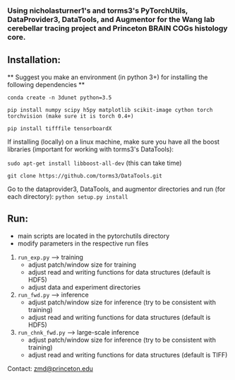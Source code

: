 ### Using nicholasturner1's and torms3's PyTorchUtils, DataProvider3, DataTools, and Augmentor for the Wang lab cerebellar tracing project and Princeton BRAIN COGs histology core.

## Installation:

** Suggest you make an environment (in python 3+) for installing the following dependencies **

`conda create -n 3dunet python=3.5`

`pip install numpy scipy h5py matplotlib scikit-image cython torch torchvision (make sure it is torch 0.4+)`

`pip install tifffile tensorboardX`

If installing (locally) on a linux machine, make sure you have all the boost libraries (important for working with torms3's DataTools):

`sudo apt-get install libboost-all-dev` (this can take time)

`git clone https://github.com/torms3/DataTools.git`

Go to the dataprovider3, DataTools, and augmentor directories and run (for each directory):
`python setup.py install`

## Run:
- main scripts are located in the pytorchutils directory
- modify parameters in the respective run files
1. `run_exp.py` --> training
    - adjust patch/window size for training
    - adjust read and writing functions for data structures (default is HDF5)
    - adjust data and experiment directories
2. `run_fwd.py` --> inference
    - adjust patch/window size for inference (try to be consistent with training)
    - adjust read and writing functions for data structures (default is HDF5)
3. `run_chnk_fwd.py` --> large-scale inference
    - adjust patch/window size for inference (try to be consistent with training)
    - adjust read and writing functions for data structures (default is TIFF)
  
Contact: zmd@princeton.edu
